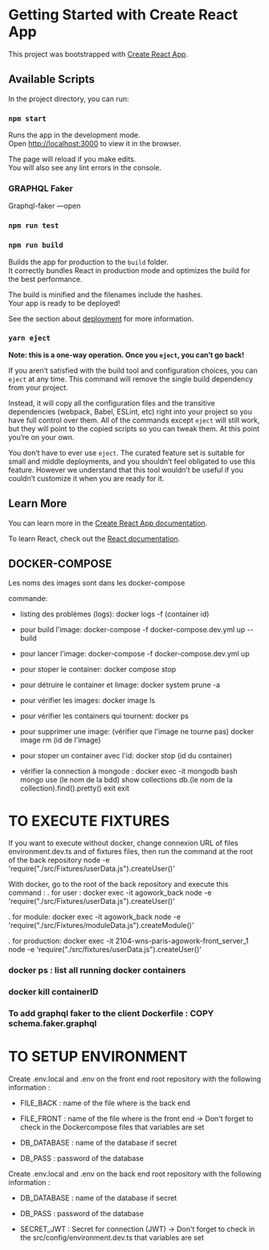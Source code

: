 # Getting Started with Create React App

This project was bootstrapped with [Create React App](https://github.com/facebook/create-react-app).

## Available Scripts

In the project directory, you can run:

### `npm start`

Runs the app in the development mode.\
Open [http://localhost:3000](http://localhost:3000) to view it in the browser.

The page will reload if you make edits.\
You will also see any lint errors in the console.

### GRAPHQL Faker

Graphql-faker —open

### `npm run test`

### `npm run build`

Builds the app for production to the `build` folder.\
It correctly bundles React in production mode and optimizes the build for the best performance.

The build is minified and the filenames include the hashes.\
Your app is ready to be deployed!

See the section about [deployment](https://facebook.github.io/create-react-app/docs/deployment) for more information.

### `yarn eject`

**Note: this is a one-way operation. Once you `eject`, you can’t go back!**

If you aren’t satisfied with the build tool and configuration choices, you can `eject` at any time. This command will remove the single build dependency from your project.

Instead, it will copy all the configuration files and the transitive dependencies (webpack, Babel, ESLint, etc) right into your project so you have full control over them. All of the commands except `eject` will still work, but they will point to the copied scripts so you can tweak them. At this point you’re on your own.

You don’t have to ever use `eject`. The curated feature set is suitable for small and middle deployments, and you shouldn’t feel obligated to use this feature. However we understand that this tool wouldn’t be useful if you couldn’t customize it when you are ready for it.

## Learn More

You can learn more in the [Create React App documentation](https://facebook.github.io/create-react-app/docs/getting-started).

To learn React, check out the [React documentation](https://reactjs.org/).

## DOCKER-COMPOSE

Les noms des images sont dans les docker-compose

commande:

- listing des problèmes (logs): docker logs -f (container id)

- pour build l'image: docker-compose -f docker-compose.dev.yml up --build
- pour lancer l'image: docker-compose -f docker-compose.dev.yml up
- pour stoper le container: docker compose stop
- pour détruire le container et limage: docker system prune -a
- pour vérifier les images: docker image ls
- pour vérifier les containers qui tournent: docker ps
- pour supprimer une image: (vérifier que l'image ne tourne pas) docker image rm (id de l'image)
- pour stoper un container avec l'id: docker stop (id du container)

- vérifier la connection à mongode :
  docker exec -it mongodb bash
  mongo
  use (le nom de la bdd)
  show collections
  db.(le nom de la collection).find().pretty()
  exit
  exit

# TO EXECUTE FIXTURES 
  If you want to execute without docker, change connexion URL of files environment.dev.ts and of fixtures files, then run the command 
  at the root of the back repository 
  node -e 'require("./src/Fixtures/userData.js").createUser()'

  With docker, go to the root of the back repository and execute this command :
  . for user :
  docker exec -it agowork_back node -e 'require("./src/Fixtures/userData.js").createUser()'

  . for module: 
  docker exec -it agowork_back node -e 'require("./src/Fixtures/moduleData.js").createModule()'

  . for production:
  docker exec -it 2104-wns-paris-agowork-front_server_1 node -e 'require("./src/fixtures/userData.js").createUser()'

### docker ps : list all running docker containers
### docker kill containerID
### To add graphql faker to the client Dockerfile : COPY schema.faker.graphql

# TO SETUP ENVIRONMENT 
  Create .env.local and .env on the front end root repository with the following information :
  - FILE_BACK : name of the file where is the back end 
  - FILE_FRONT : name of the file where is the front end 
  -> Don't forget to check in the Dockercompose files that variables are set 
  
  - DB_DATABASE : name of the database if secret
  - DB_PASS : password of the database 

  Create .env.local and .env on the back end root repository with the following information : 
  - DB_DATABASE : name of the database if secret
  - DB_PASS : password of the database 
  
  - SECRET_JWT : Secret for connection (JWT) 
  -> Don't forget to check in the src/config/environment.dev.ts that variables are set 
